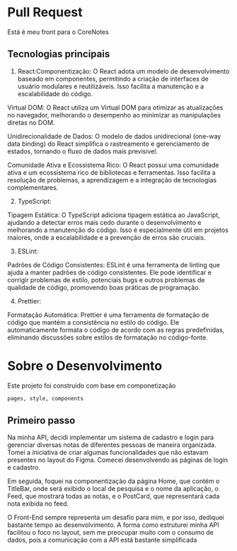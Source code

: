 # Pull Request

Está é meu front para o CoreNotes

## Tecnologias principais

1. React:Componentização: O React adota um modelo de desenvolvimento baseado em componentes, permitindo a criação de interfaces de usuário modulares e reutilizáveis. Isso facilita a manutenção e a escalabilidade do código.

Virtual DOM: O React utiliza um Virtual DOM para otimizar as atualizações no navegador, melhorando o desempenho ao minimizar as manipulações diretas no DOM.

Unidirecionalidade de Dados: O modelo de dados unidirecional (one-way data binding) do React simplifica o rastreamento e gerenciamento de estados, tornando o fluxo de dados mais previsível.

Comunidade Ativa e Ecossistema Rico: O React possui uma comunidade ativa e um ecossistema rico de bibliotecas e ferramentas. Isso facilita a resolução de problemas, a aprendizagem e a integração de tecnologias complementares.

2. TypeScript:

Tipagem Estática: O TypeScript adiciona tipagem estática ao JavaScript, ajudando a detectar erros mais cedo durante o desenvolvimento e melhorando a manutenção do código. Isso é especialmente útil em projetos maiores, onde a escalabilidade e a prevenção de erros são cruciais.

3. ESLint:

Padrões de Código Consistentes: ESLint é uma ferramenta de linting que ajuda a manter padrões de código consistentes. Ele pode identificar e corrigir problemas de estilo, potenciais bugs e outros problemas de qualidade de código, promovendo boas práticas de programação.

4. Prettier:

Formatação Automática: Prettier é uma ferramenta de formatação de código que mantém a consistência no estilo do código. Ele automaticamente formata o código de acordo com as regras predefinidas, eliminando discussões sobre estilos de formatação no código-fonte.

# Sobre o Desenvolvimento

Este projeto foi construído com base em componetização

```bash
pages, style, components
```

## Primeiro passo

Na minha API, decidi implementar um sistema de cadastro e login para gerenciar diversas notas de diferentes pessoas de maneira organizada. Tomei a iniciativa de criar algumas funcionalidades que não estavam presentes no layout do Figma. Comecei desenvolvendo as páginas de login e cadastro.

Em seguida, foquei na componentização da página Home, que contém o TitleBar, onde será exibido o local de pesquisa e o nome da aplicação, o Feed, que mostrará todas as notas, e o PostCard, que representará cada nota exibida no feed.

O Front-End sempre representa um desafio para mim, e por isso, dediquei bastante tempo ao desenvolvimento. A forma como estruturei minha API facilitou o foco no layout, sem me preocupar muito com o consumo de dados, pois a comunicação com a API está bastante simplificada
